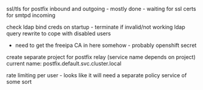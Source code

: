 ssl/tls for postfix inbound and outgoing - mostly done - waiting for ssl certs for smtpd incoming

check ldap bind creds on startup - terminate if invalid/not working
ldap query rewrite to cope with disabled users
- need to get the freeipa CA in here somehow - probably openshift secret

create separate project for postfix relay (service name depends on project)
current name: postfix.default.svc.cluster.local


rate limiting per user - looks like it will need a separate policy service of some sort

